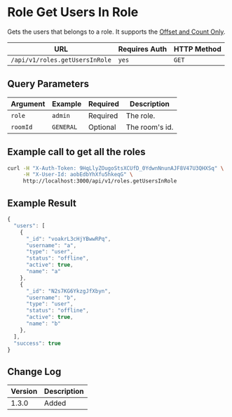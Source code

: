 # Role Get Users In Role

Gets the users that belongs to a role. It supports the [Offset and Count Only](../other-important-endpoints/offset-and-count-and-sort-info.md).

| URL                            | Requires Auth | HTTP Method |
| ------------------------------ | ------------- | ----------- |
| `/api/v1/roles.getUsersInRole` | `yes`         | `GET`       |

## Query Parameters

| Argument | Example   | Required | Description    |
| -------- | --------- | -------- | -------------- |
| `role`   | `admin`   | Required | The role.      |
| `roomId` | `GENERAL` | Optional | The room's id. |

## Example call to get all the roles

```bash
curl -H "X-Auth-Token: 9HqLlyZOugoStsXCUfD_0YdwnNnunAJF8V47U3QHXSq" \
     -H "X-User-Id: aobEdbYhXfu5hkeqG" \
     http://localhost:3000/api/v1/roles.getUsersInRole
```

## Example Result

```javascript
{
  "users": [
    {
      "_id": "voakrL3cHjYBwwRPq",
      "username": "a",
      "type": "user",
      "status": "offline",
      "active": true,
      "name": "a"
    },
    {
      "_id": "N2s7KG6YkzgJfXbyn",
      "username": "b",
      "type": "user",
      "status": "offline",
      "active": true,
      "name": "b"
    },
  ],
  "success": true
}
```

## Change Log

| Version | Description |
| ------- | ----------- |
| 1.3.0   | Added       |
